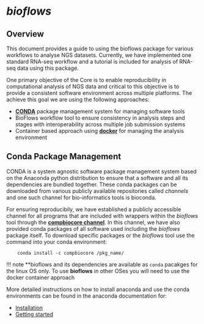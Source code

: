 # *bioflows*

## Overview

This document provides a guide to using the bioflows package for various
workflows to analyse NGS datasets. Currently, we have implemented one
standard RNA-seq workflow and a tutorial is included for analysis of
RNA-seq data using this package.

One primary objective of the Core is to enable reproducibility in
computational analysis of NGS data and critical to this objective is to
provide a consistent software environment across multiple platforms. The
achieve this goal we are using the following approaches:

   -   [**CONDA**](https://conda.io/docs/) package management system for managing software tools
   -   BioFlows workflow tool to ensure consistency in analysis steps and
    stages with interoperability across multiple job submission systems
   -  Container based approach using [**docker**](https://www.docker.com) for managing the analysis environment


## Conda Package Management

CONDA is a system agnostic software package management system based on
the Anaconda python distribution to ensure that a software and all its
dependencies are bundled together. These conda packages can be
downloaded from various publicly available repositories called
*channels* and one such channel for bio-informatics tools is bioconda.

For ensuring reproducibily, we have established a publicly accessible
channel for all programs that are included with wrappers within the
*bioflows* tool through the [**compbiocore channel**](https://anaconda.org/compbiocore/). In this channel, we have also provided conda packages of all software used including
the *bioflows* package itself. To download specific packages or the *bioflows* tool use the command into your conda environment:

```
    conda install -c compbiocore /pkg_name/
```
!!! note
    **bioflows and its dependencies are available as `conda` pacakges for the linux OS only. 
    To use **bioflows** in other OSes you will need to use the docker container approach
    
More detailed instructions on how to install anaconda and use the conda
environments can be found in the anaconda documentation for:

-   [Installation](https://docs.anaconda.com/anaconda/install.html)
-   [Getting started](https://docs.anaconda.com/anaconda/user-guide/getting-started.html)

